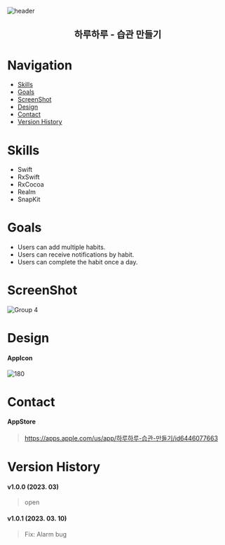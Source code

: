 
![header](https://capsule-render.vercel.app/api?type=slice&color=FFFFFF&height=200&section=header&text=하루하루&fontSize=90&fontColor=4B84F2)

<div align=center><h2>하루하루 - 습관 만들기</h2></div>

# Navigation
- [Skills](#skills)
- [Goals](#goals)
- [ScreenShot](#screenshot)
- [Design](#design)
- [Contact](#contact)
- [Version History](#version-history)

# Skills
- Swift
- RxSwift
- RxCocoa
- Realm
- SnapKit

# Goals
- Users can add multiple habits.
- Users can receive notifications by habit.
- Users can complete the habit once a day.

# ScreenShot
![Group 4](https://user-images.githubusercontent.com/67613690/223621775-2e4e4f62-5061-4e2a-a179-f3c084ff3084.png)

# Design
#### AppIcon
![180](https://user-images.githubusercontent.com/67613690/223406995-6a8f0158-6adb-4f14-9652-a1ba971cb77f.png)


# Contact
#### AppStore
> https://apps.apple.com/us/app/하루하루-습관-만들기/id6446077663

# Version History
#### v1.0.0 (2023. 03)
> open
#### v1.0.1 (2023. 03. 10)
> Fix: Alarm bug
